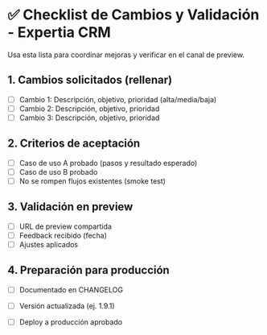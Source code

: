 # ✅ Checklist de Cambios y Validación - Expertia CRM

Usa esta lista para coordinar mejoras y verificar en el canal de preview.

## 1. Cambios solicitados (rellenar)
- [ ] Cambio 1: Descripción, objetivo, prioridad (alta/media/baja)
- [ ] Cambio 2: Descripción, objetivo, prioridad
- [ ] Cambio 3: Descripción, objetivo, prioridad

## 2. Criterios de aceptación
- [ ] Caso de uso A probado (pasos y resultado esperado)
- [ ] Caso de uso B probado
- [ ] No se rompen flujos existentes (smoke test)

## 3. Validación en preview
- [ ] URL de preview compartida
- [ ] Feedback recibido (fecha)
- [ ] Ajustes aplicados

## 4. Preparación para producción
- [ ] Documentado en CHANGELOG
- [ ] Versión actualizada (ej. 1.9.1)
- [ ] Deploy a producción aprobado





